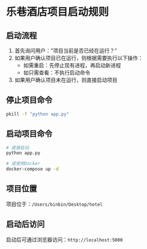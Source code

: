 # 乐巷酒店项目启动规则

## 启动流程
1. 首先询问用户："项目当前是否已经在运行？"
2. 如果用户确认项目已在运行，则根据需要执行以下操作：
   - 如需重启：先停止现有进程，再启动新进程
   - 如只需查看：不执行启动命令
3. 如果用户确认项目未在运行，则直接启动项目

## 停止项目命令
```bash
pkill -f "python app.py"
```

## 启动项目命令
```bash
# 直接启动
python app.py

# 或使用Docker
docker-compose up -d
```

## 项目位置
项目位于：`/Users/binbin/Desktop/hotel`

## 启动后访问
启动后可通过浏览器访问：`http://localhost:5000`